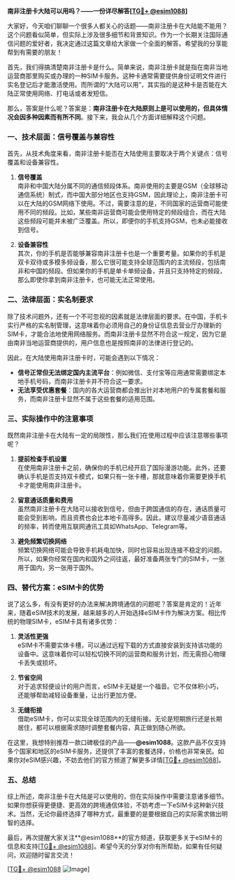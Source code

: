**南非注册卡大陆可以用吗？——一份详尽解答[[TG💪+ @esim1088](https://t.me/s/esim1088)]**

大家好，今天咱们聊聊一个很多人都关心的话题——南非注册卡在大陆能不能用？这个问题看似简单，但实际上涉及很多细节和背景知识。作为一个长期关注国际通信问题的爱好者，我决定通过这篇文章给大家做一个全面的解答。希望我的分享能帮到有需要的朋友！

首先，我们得搞清楚南非注册卡是什么。简单来说，南非注册卡就是指在南非当地运营商那里购买或办理的一种SIM卡服务。这种卡通常需要提供身份证明文件进行实名登记后才能激活使用。而所谓的“大陆可以用”，其实指的是这种卡是否能在大陆正常使用网络、打电话或者发短信。

那么，答案是什么呢？答案是：**南非注册卡在大陆原则上是可以使用的，但具体情况会因多种因素而有所不同**。接下来，我会从几个方面详细解释这个问题。

### 一、技术层面：信号覆盖与兼容性

首先，从技术角度来看，南非注册卡能否在大陆使用主要取决于两个关键点：信号覆盖和设备兼容性。

1. **信号覆盖**  
南非和中国大陆分属不同的通信频段体系。南非使用的主要是GSM（全球移动通信系统）制式，而中国大部分地区也支持GSM，因此理论上，南非注册卡可以在大陆的GSM网络下使用。不过，需要注意的是，不同国家的运营商可能使用不同的频段。比如，某些南非运营商可能会使用特定的频段组合，而在大陆这些频段可能并未被广泛覆盖。所以，即便你的手机支持GSM，也未必能接收到信号。

2. **设备兼容性**  
其次，你的手机是否能够兼容南非注册卡也是一个重要考量。如果你的手机是双卡双待或多模多频设备，那么它很可能支持全球范围内的主流频段，包括南非和中国的频段。但如果你的手机是单卡单频设备，并且只支持特定的频段，那么即使你拿到南非注册卡，也可能无法正常使用。

### 二、法律层面：实名制要求

除了技术问题外，还有一个不可忽视的因素就是法律层面的要求。在中国，手机卡实行严格的实名制管理，这意味着你必须用自己的身份证信息去营业厅办理新的SIM卡，才能合法地使用网络服务。而南非注册卡显然不符合这一规定，因为它是由南非当地运营商提供的，用户信息也是按照南非的法律进行登记的。

因此，在大陆使用南非注册卡时，可能会遇到以下情况：
- **信号正常但无法绑定国内主流平台**：例如微信、支付宝等应用通常需要绑定本地手机号码，而南非注册卡并不符合这一要求。
- **无法享受优惠套餐**：国内的各大运营商都会推出针对本地用户的专属套餐和服务，而南非注册卡显然不属于这些套餐的适用范围。

### 三、实际操作中的注意事项

既然南非注册卡在大陆有一定的局限性，那么我们在使用过程中应该注意哪些事项呢？

1. **提前检查手机设置**  
在使用南非注册卡之前，确保你的手机已经开启了国际漫游功能。此外，还要确认手机是否支持双卡模式，如果只有一张卡槽，那就意味着你需要更换手机卡才能使用南非注册卡。

2. **留意通话质量和费用**  
虽然南非注册卡在大陆可以接收到信号，但由于跨国通信的存在，通话质量可能会受到影响，而且资费也会比本地卡高得多。因此，建议尽量减少语音通话的频率，转而使用互联网通讯工具如WhatsApp、Telegram等。

3. **避免频繁切换网络**  
频繁切换网络可能会导致手机耗电加快，同时也容易出现连接不稳定的问题。所以，如果你经常在国内和国外之间往返，最好准备两张专门的SIM卡，一张用于国内，另一张用于国外。

### 四、替代方案：eSIM卡的优势

说了这么多，有没有更好的办法来解决跨境通信的问题呢？答案是肯定的！近年来，随着eSIM技术的发展，越来越多的人开始选择eSIM卡作为解决方案。相比传统的物理SIM卡，eSIM卡具有诸多优势：

1. **灵活性更强**  
eSIM卡不需要实体卡槽，可以通过远程下载的方式直接安装到支持该功能的设备中。这意味着你可以轻松切换不同的运营商和服务计划，而无需担心物理卡丢失或损坏。

2. **节省空间**  
对于追求轻便设计的用户而言，eSIM卡无疑是一个福音。它不仅体积小巧，还能够帮助减轻设备重量，让出行更加方便。

3. **无缝衔接**  
借助eSIM卡，你可以实现全球范围内的无缝衔接。无论是短期旅行还是长期居住，都可以根据需求随时调整套餐内容，真正做到随心所欲。

在这里，我想特别推荐一款口碑极佳的产品——**@esim1088**。这款产品不仅支持多个国家和地区的eSIM卡服务，还提供了丰富的套餐选择，价格也非常亲民。如果你对eSIM感兴趣，不妨去他们的官方频道了解更多详情[[TG💪+ @esim1088](https://t.me/s/esim1088)]。

### 五、总结

综上所述，南非注册卡在大陆是可以使用的，但在实际操作中需要注意诸多细节。如果你想获得更便捷、更高效的跨境通信体验，不妨考虑一下eSIM卡这种新兴技术。当然，无论你最终选择了哪种方式，最重要的是要根据自己的实际需求做出明智的选择。

最后，再次提醒大家关注**@esim1088**的官方频道，获取更多关于eSIM卡的信息和支持[[TG💪+ @esim1088](https://t.me/s/esim1088)]。希望今天的分享对你有所帮助，如果有任何疑问，欢迎随时留言交流！

[[TG💪+ @esim1088](https://t.me/s/esim1088) ![Image](https://i.postimg.cc/4NQfJmqS/Snipaste-2025-05-13-00-14-12.png)]